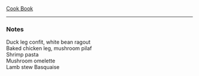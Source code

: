 [Cook Book](https://github.com/vmsmith/CookBook/blob/master/README.md)  

-----  

### Notes

Duck leg confit, white bean ragout  
Baked chicken leg, mushroom pilaf  
Shrimp pasta  
Mushroom omelette  
Lamb stew Basquaise  
